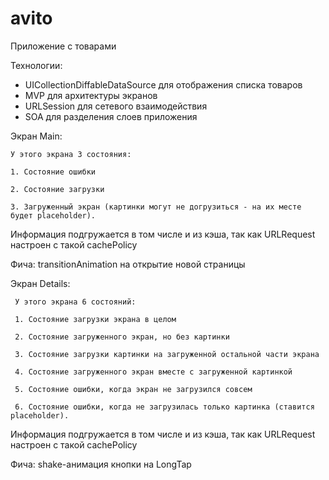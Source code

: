 # avito
Приложение с товарами

Технологии:
- UICollectionDiffableDataSource для отображения списка товаров
- MVP для архитектуры экранов
- URLSession для сетевого взаимодействия
- SOA для разделения слоев приложения

Экран Main:

    У этого экрана 3 состояния:
    
    1. Состояние ошибки
    
    2. Состояние загрузки
    
    3. Загруженный экран (картинки могут не догрузиться - на их месте будет placeholder).
Информация подгружается в том числе и из кэша, так как URLRequest настроен с такой cachePolicy

Фича: transitionAnimation на открытие новой страницы

Экран Details:

     У этого экрана 6 состояний:

     1. Состояние загрузки экрана в целом
     
     2. Состояние загруженного экран, но без картинки
     
     3. Состояние загрузки картинки на загруженной остальной части экрана
     
     4. Состояние загруженного экран вместе с загруженной картинкой
     
     5. Состояние ошибки, когда экран не загрузился совсем
     
     6. Состояние ошибки, когда не загрузилась только картинка (ставится placeholder).
Информация подгружается в том числе и из кэша, так как URLRequest настроен с такой cachePolicy

Фича: shake-анимация кнопки на LongTap
